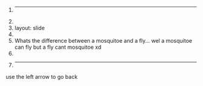 1.	---
2.	
3.	layout: slide
4.	
5. Whats the difference between a mosquitoe and a fly...
 wel  a mosquitoe can fly but a fly cant mosquitoe xd
6.	
7.	---
 use the left arrow to go back
